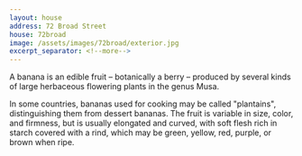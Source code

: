 ```yaml
---
layout: house
address: 72 Broad Street
house: 72broad
image: /assets/images/72broad/exterior.jpg
excerpt_separator: <!--more-->
---
```

A banana is an edible fruit – botanically a berry – produced by several kinds
of large herbaceous flowering plants in the genus Musa.

<!--more-->

In some countries, bananas used for cooking may be called "plantains",
distinguishing them from dessert bananas. The fruit is variable in size, color,
and firmness, but is usually elongated and curved, with soft flesh rich in
starch covered with a rind, which may be green, yellow, red, purple, or brown
when ripe.
